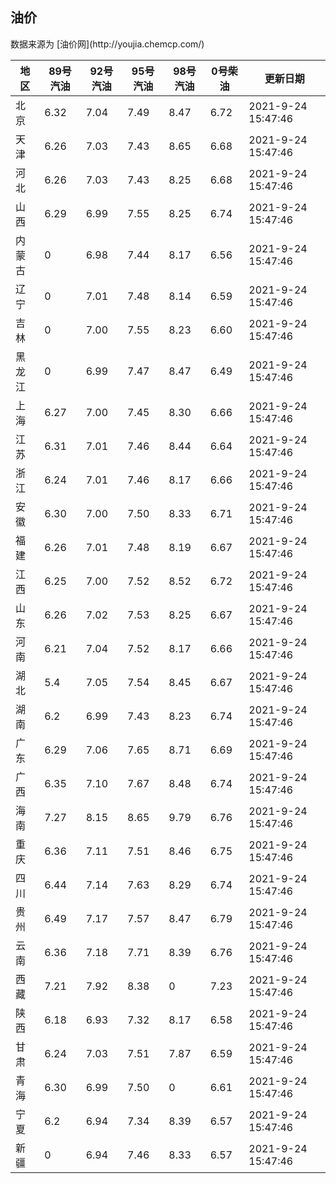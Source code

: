 
<!DOCTYPE html>
<html lang="zh-cn">
<head>
<link href="https://cdn.jsdelivr.net/gh/RookieFanzk/link/github.css" rel="stylesheet">
</head>

<body>
<h2>油价</h2>
<p>数据来源为 [油价网](http://youjia.chemcp.com/) </p>
<table>
<thead>
<tr>
<th>地区</th>
<th>89号汽油</th>
<th>92号汽油</th>
<th>95号汽油</th>
<th>98号汽油</th>
<th>0号柴油</th>
<th>更新日期</th>
</tr>
</thead>
<tbody>
<tr>
<td>北京</td>
<td>6.32</td>
<td>7.04</td>
<td>7.49</td>
<td>8.47</td>
<td>6.72</td>
<td>2021-9-24 15:47:46</td>
</tr>
<tr>
<td>天津</td>
<td>6.26</td>
<td>7.03</td>
<td>7.43</td>
<td>8.65</td>
<td>6.68</td>
<td>2021-9-24 15:47:46</td>
</tr>
<tr>
<td>河北</td>
<td>6.26</td>
<td>7.03</td>
<td>7.43</td>
<td>8.25</td>
<td>6.68</td>
<td>2021-9-24 15:47:46</td>
</tr>
<tr>
<td>山西</td>
<td>6.29</td>
<td>6.99</td>
<td>7.55</td>
<td>8.25</td>
<td>6.74</td>
<td>2021-9-24 15:47:46</td>
</tr>
<tr>
<td>内蒙古</td>
<td>0</td>
<td>6.98</td>
<td>7.44</td>
<td>8.17</td>
<td>6.56</td>
<td>2021-9-24 15:47:46</td>
</tr>
<tr>
<td>辽宁</td>
<td>0</td>
<td>7.01</td>
<td>7.48</td>
<td>8.14</td>
<td>6.59</td>
<td>2021-9-24 15:47:46</td>
</tr>
<tr>
<td>吉林</td>
<td>0</td>
<td>7.00</td>
<td>7.55</td>
<td>8.23</td>
<td>6.60</td>
<td>2021-9-24 15:47:46</td>
</tr>
<tr>
<td>黑龙江</td>
<td>0</td>
<td>6.99</td>
<td>7.47</td>
<td>8.47</td>
<td>6.49</td>
<td>2021-9-24 15:47:46</td>
</tr>
<tr>
<td>上海</td>
<td>6.27</td>
<td>7.00</td>
<td>7.45</td>
<td>8.30</td>
<td>6.66</td>
<td>2021-9-24 15:47:46</td>
</tr>
<tr>
<td>江苏</td>
<td>6.31</td>
<td>7.01</td>
<td>7.46</td>
<td>8.44</td>
<td>6.64</td>
<td>2021-9-24 15:47:46</td>
</tr>
<tr>
<td>浙江</td>
<td>6.24</td>
<td>7.01</td>
<td>7.46</td>
<td>8.17</td>
<td>6.66</td>
<td>2021-9-24 15:47:46</td>
</tr>
<tr>
<td>安徽</td>
<td>6.30</td>
<td>7.00</td>
<td>7.50</td>
<td>8.33</td>
<td>6.71</td>
<td>2021-9-24 15:47:46</td>
</tr>
<tr>
<td>福建</td>
<td>6.26</td>
<td>7.01</td>
<td>7.48</td>
<td>8.19</td>
<td>6.67</td>
<td>2021-9-24 15:47:46</td>
</tr>
<tr>
<td>江西</td>
<td>6.25</td>
<td>7.00</td>
<td>7.52</td>
<td>8.52</td>
<td>6.72</td>
<td>2021-9-24 15:47:46</td>
</tr>
<tr>
<td>山东</td>
<td>6.26</td>
<td>7.02</td>
<td>7.53</td>
<td>8.25</td>
<td>6.67</td>
<td>2021-9-24 15:47:46</td>
</tr>
<tr>
<td>河南</td>
<td>6.21</td>
<td>7.04</td>
<td>7.52</td>
<td>8.17</td>
<td>6.66</td>
<td>2021-9-24 15:47:46</td>
</tr>
<tr>
<td>湖北</td>
<td>5.4</td>
<td>7.05</td>
<td>7.54</td>
<td>8.45</td>
<td>6.67</td>
<td>2021-9-24 15:47:46</td>
</tr>
<tr>
<td>湖南</td>
<td>6.2</td>
<td>6.99</td>
<td>7.43</td>
<td>8.23</td>
<td>6.74</td>
<td>2021-9-24 15:47:46</td>
</tr>
<tr>
<td>广东</td>
<td>6.29</td>
<td>7.06</td>
<td>7.65</td>
<td>8.71</td>
<td>6.69</td>
<td>2021-9-24 15:47:46</td>
</tr>
<tr>
<td>广西</td>
<td>6.35</td>
<td>7.10</td>
<td>7.67</td>
<td>8.48</td>
<td>6.74</td>
<td>2021-9-24 15:47:46</td>
</tr>
<tr>
<td>海南</td>
<td>7.27</td>
<td>8.15</td>
<td>8.65</td>
<td>9.79</td>
<td>6.76</td>
<td>2021-9-24 15:47:46</td>
</tr>
<tr>
<td>重庆</td>
<td>6.36</td>
<td>7.11</td>
<td>7.51</td>
<td>8.46</td>
<td>6.75</td>
<td>2021-9-24 15:47:46</td>
</tr>
<tr>
<td>四川</td>
<td>6.44</td>
<td>7.14</td>
<td>7.63</td>
<td>8.29</td>
<td>6.74</td>
<td>2021-9-24 15:47:46</td>
</tr>
<tr>
<td>贵州</td>
<td>6.49</td>
<td>7.17</td>
<td>7.57</td>
<td>8.47</td>
<td>6.79</td>
<td>2021-9-24 15:47:46</td>
</tr>
<tr>
<td>云南</td>
<td>6.36</td>
<td>7.18</td>
<td>7.71</td>
<td>8.39</td>
<td>6.76</td>
<td>2021-9-24 15:47:46</td>
</tr>
<tr>
<td>西藏</td>
<td>7.21</td>
<td>7.92</td>
<td>8.38</td>
<td>0</td>
<td>7.23</td>
<td>2021-9-24 15:47:46</td>
</tr>
<tr>
<td>陕西</td>
<td>6.18</td>
<td>6.93</td>
<td>7.32</td>
<td>8.17</td>
<td>6.58</td>
<td>2021-9-24 15:47:46</td>
</tr>
<tr>
<td>甘肃</td>
<td>6.24</td>
<td>7.03</td>
<td>7.51</td>
<td>7.87</td>
<td>6.59</td>
<td>2021-9-24 15:47:46</td>
</tr>
<tr>
<td>青海</td>
<td>6.30</td>
<td>6.99</td>
<td>7.50</td>
<td>0</td>
<td>6.61</td>
<td>2021-9-24 15:47:46</td>
</tr>
<tr>
<td>宁夏</td>
<td>6.2</td>
<td>6.94</td>
<td>7.34</td>
<td>8.39</td>
<td>6.57</td>
<td>2021-9-24 15:47:46</td>
</tr>
<tr>
<td>新疆</td>
<td>0</td>
<td>6.94</td>
<td>7.46</td>
<td>8.33</td>
<td>6.57</td>
<td>2021-9-24 15:47:46</td>
</tr>
</tbody>
</table>
</body>
</html>
